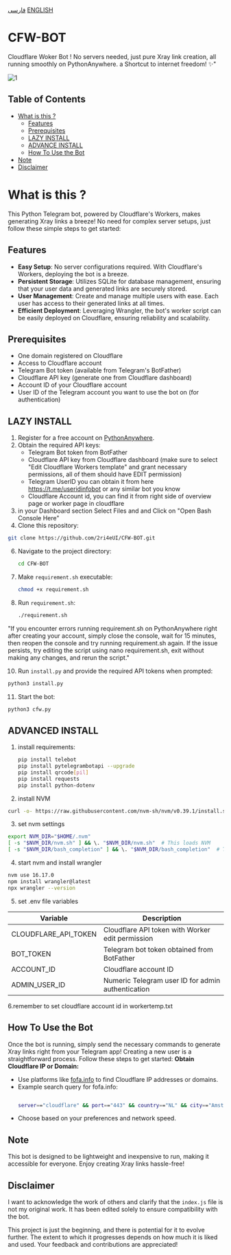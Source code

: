 [فارسی](https://github.com/2ri4eUI/CFW-BOT/blob/main/README-FA.md) 
[ENGLISH](https://github.com/2ri4eUI/CFW-BOT/blob/main/README.md)

# CFW-BOT
Cloudflare Woker Bot ! No servers needed, just pure Xray link creation, all running smoothly on PythonAnywhere. a Shortcut to internet freedom! ✨"

![1](https://github.com/2ri4eUI/CFW-BOT/assets/139592104/a2ff80e6-3c33-4443-9ee5-85b445e4a9f6)

## Table of Contents
- [What is this ?](#what-is-this-)
  - [Features](#features)
  - [Prerequisites](#prerequisites)
  - [LAZY INSTALL](#lazy-install)
  - [ADVANCE INSTALL](#advanced-install)
  - [How To Use the Bot](#how-to-use-the-bot)
- [Note](#note)
- [Disclaimer](#disclaimer)

# What is this ?
This Python Telegram bot, powered by Cloudflare's Workers, makes generating Xray links a breeze! No need for complex server setups, just follow these simple steps to get started:
## Features
- **Easy Setup**: No server configurations required. With Cloudflare's Workers, deploying the bot is a breeze.
- **Persistent Storage**: Utilizes SQLite for database management, ensuring that your user data and generated links are securely stored.
- **User Management**: Create and manage multiple users with ease. Each user has access to their generated links at all times.
- **Efficient Deployment**: Leveraging Wrangler, the bot's worker script can be easily deployed on Cloudflare, ensuring reliability and scalability.

## Prerequisites
- One domain registered on Cloudflare
- Access to Cloudflare account
- Telegram Bot token (available from Telegram's BotFather)
- Cloudflare API key (generate one from Cloudflare dashboard)
- Account ID of your Cloudflare account
- User ID of the Telegram account you want to use the bot on (for authentication)

## LAZY INSTALL
1. Register for a free account on [PythonAnywhere](https://www.pythonanywhere.com).
2. Obtain the required API keys:
   - Telegram Bot token from BotFather
   - Cloudflare API key from Cloudflare dashboard (make sure to select "Edit Cloudflare Workers template" and grant necessary permissions, all of them should have EDIT permission)
   - Telegram UserID you can obtain it from here https://t.me/useridinfobot or any similar bot you know
   - Cloudflare Account id, you can find it from right side of overview page or worker page in cloudflare
4. in your Dashboard section Select Files and and Click on "Open Bash Console Here"
5.  Clone this repository:
   ```bash
   git clone https://github.com/2ri4eUI/CFW-BOT.git
  ```
6. Navigate to the project directory:

   ```bash
   cd CFW-BOT
   ```
7. Make `requirement.sh` executable:
   ```bash
   chmod +x requirement.sh
   ```

8. Run `requirement.sh`:
   ```bash
   ./requirement.sh
   ```
"If you encounter errors running requirement.sh on PythonAnywhere right after creating your account, simply close the console, wait for 15 minutes, then reopen the console and try running requirement.sh again. If the issue persists, try editing the script using nano requirement.sh, exit without making any changes, and rerun the script."

10. Run `install.py` and provide the required API tokens when prompted:
   ```bash
   python3 install.py
   ```
11. Start the bot:
   ```bash
   python3 cfw.py
   ```
## ADVANCED INSTALL

1. install requirements:
   ```bash
   pip install telebot
   pip install pytelegrambotapi --upgrade
   pip install qrcode[pil]
   pip install requests
   pip install python-dotenv
   ```
2. install NVM
  ```bash
curl -o- https://raw.githubusercontent.com/nvm-sh/nvm/v0.39.1/install.sh | bash
```
3. set nvm settings
  ``` bash
export NVM_DIR="$HOME/.nvm"
[ -s "$NVM_DIR/nvm.sh" ] && \. "$NVM_DIR/nvm.sh"  # This loads NVM
[ -s "$NVM_DIR/bash_completion" ] && \. "$NVM_DIR/bash_completion"  # This loads NVM bash completion
```
4. start nvm and install wrangler
  ```bash
nvm use 16.17.0
npm install wrangler@latest
npx wrangler --version
```
5. set .env file variables


| Variable             | Description                                            |
|----------------------|--------------------------------------------------------|
| CLOUDFLARE_API_TOKEN | Cloudflare API token with Worker edit permission       |
| BOT_TOKEN            | Telegram bot token obtained from BotFather             |
| ACCOUNT_ID           | Cloudflare account ID                                  |
| ADMIN_USER_ID        | Numeric Telegram user ID for admin authentication      |

6.remember to set cloudflare account id in workertemp.txt 


## How To Use the Bot
Once the bot is running, simply send the necessary commands to generate Xray links right from your Telegram app!
Creating a new user is a straightforward process. Follow these steps to get started:
**Obtain Cloudflare IP or Domain:**
   - Use platforms like [fofa.info](https://fofa.info) to find Cloudflare IP addresses or domains.
   - Example search query for fofa.info:
     ```bash
     
     server=="cloudflare" && port=="443" && country=="NL" && city=="Amsterdam"
     ```
   - Choose based on your preferences and network speed.

## Note
This bot is designed to be lightweight and inexpensive to run, making it accessible for everyone. Enjoy creating Xray links hassle-free!


## Disclaimer

I want to acknowledge the work of others and clarify that the `index.js` file is not my original work. It has been edited solely to ensure compatibility with the bot. 

This project is just the beginning, and there is potential for it to evolve further. The extent to which it progresses depends on how much it is liked and used. Your feedback and contributions are appreciated!

